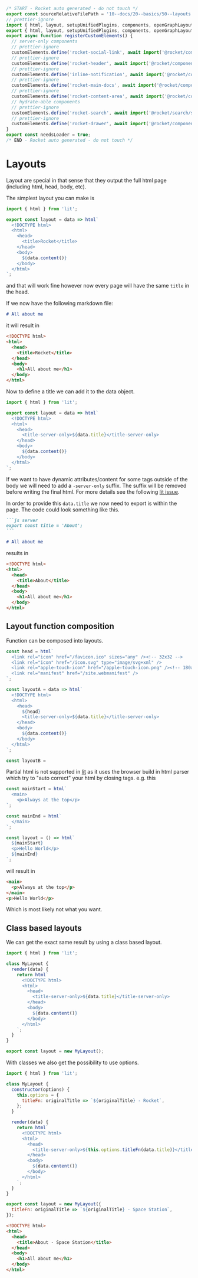 ```js server
/* START - Rocket auto generated - do not touch */
export const sourceRelativeFilePath = '10--docs/20--basics/50--layouts.rocket.md';
// prettier-ignore
import { html, layout, setupUnifiedPlugins, components, openGraphLayout } from '../../recursive.data.js';
export { html, layout, setupUnifiedPlugins, components, openGraphLayout };
export async function registerCustomElements() {
  // server-only components
  // prettier-ignore
  customElements.define('rocket-social-link', await import('@rocket/components/social-link.js').then(m => m.RocketSocialLink));
  // prettier-ignore
  customElements.define('rocket-header', await import('@rocket/components/header.js').then(m => m.RocketHeader));
  // prettier-ignore
  customElements.define('inline-notification', await import('@rocket/components/inline-notification.js').then(m => m.InlineNotification));
  // prettier-ignore
  customElements.define('rocket-main-docs', await import('@rocket/components/main-docs.js').then(m => m.RocketMainDocs));
  // prettier-ignore
  customElements.define('rocket-content-area', await import('@rocket/components/content-area.js').then(m => m.RocketContentArea));
  // hydrate-able components
  // prettier-ignore
  customElements.define('rocket-search', await import('@rocket/search/search.js').then(m => m.RocketSearch));
  // prettier-ignore
  customElements.define('rocket-drawer', await import('@rocket/components/drawer.js').then(m => m.RocketDrawer));
}
export const needsLoader = true;
/* END - Rocket auto generated - do not touch */
```

# Layouts

Layout are special in that sense that they output the full html page (including html, head, body, etc).

The simplest layout you can make is

```js
import { html } from 'lit';

export const layout = data => html`
  <!DOCTYPE html>
  <html>
    <head>
      <title>Rocket</title>
    </head>
    <body>
      ${data.content()}
    </body>
  </html>
`;
```

and that will work fine however now every page will have the same `title` in the head.

If we now have the following markdown file:

```md
# All about me
```

it will result in

```html
<!DOCTYPE html>
<html>
  <head>
    <title>Rocket</title>
  </head>
  <body>
    <h1>All about me</h1>
  </body>
</html>
```

Now to define a title we can add it to the data object.

```js
import { html } from 'lit';

export const layout = data => html`
  <!DOCTYPE html>
  <html>
    <head>
      <title-server-only>${data.title}</title-server-only>
    </head>
    <body>
      ${data.content()}
    </body>
  </html>
`;
```

<inline-notification>

If we want to have dynamic attributes/content for some tags outside of the body we will need to add a `-server-only` suffix. The suffix will be removed before writing the final html.
For more details see the following [lit issue](https://github.com/lit/lit/issues/2441).

</inline-notification>

In order to provide this `data.title` we now need to export is within the page.
The code could look something like this.

````md
```js server
export const title = 'About';
```

# All about me
````

results in

```html
<!DOCTYPE html>
<html>
  <head>
    <title>About</title>
  </head>
  <body>
    <h1>All about me</h1>
  </body>
</html>
```

## Layout function composition

Function can be composed into layouts.

```js
const head = html`
  <link rel="icon" href="/favicon.ico" sizes="any" /><!-- 32x32 -->
  <link rel="icon" href="/icon.svg" type="image/svg+xml" />
  <link rel="apple-touch-icon" href="/apple-touch-icon.png" /><!-- 180x180 -->
  <link rel="manifest" href="/site.webmanifest" />
`;

const layoutA = data => html`
  <!DOCTYPE html>
  <html>
    <head>
      ${head}
      <title-server-only>${data.title}</title-server-only>
    </head>
    <body>
      ${data.content()}
    </body>
  </html>
`;

const layoutB =

```

<inline-notification type="warning">

Partial html is not supported in [lit](http://lit.dev) as it uses the browser build in html parser which try to "auto correct" your html by closing tags.
e.g. this

<!-- prettier-ignore-start -->

```js
const mainStart = html`
  <main>
    <p>Always at the top</p>
`;

const mainEnd = html`
  </main>
`;

const layout = () => html`
  ${mainStart}
  <p>Hello World</p>
  ${mainEnd}
`;
```

<!-- prettier-ignore-end -->

will result in

```html
<main>
  <p>Always at the top</p>
</main>
<p>Hello World</p>
```

Which is most likely not what you want.

</inline-notification>

## Class based layouts

We can get the exact same result by using a class based layout.

```js
import { html } from 'lit';

class MyLayout {
  render(data) {
    return html`
      <!DOCTYPE html>
      <html>
        <head>
          <title-server-only>${data.title}</title-server-only>
        </head>
        <body>
          ${data.content()}
        </body>
      </html>
    `;
  }
}

export const layout = new MyLayout();
```

With classes we also get the possibility to use options.

```js
import { html } from 'lit';

class MyLayout {
  constructor(options) {
    this.options = {
      titleFn: originalTitle => `${originalTitle} - Rocket`,
    };
  }

  render(data) {
    return html`
      <!DOCTYPE html>
      <html>
        <head>
          <title-server-only>${this.options.titleFn(data.title)}</title-server-only>
        </head>
        <body>
          ${data.content()}
        </body>
      </html>
    `;
  }
}

export const layout = new MyLayout({
  titleFn: originalTitle => `${originalTitle} - Space Station`,
});
```

```html
<!DOCTYPE html>
<html>
  <head>
    <title>About - Space Station</title>
  </head>
  <body>
    <h1>All about me</h1>
  </body>
</html>
```
